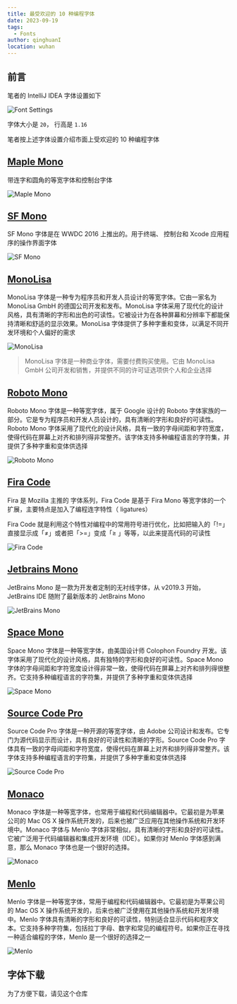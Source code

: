 ```yaml
---
title: 最受欢迎的 10 种编程字体
date: 2023-09-19
tags:
  - Fonts
author: qinghuanI
location: wuhan
---
```


## 前言

笔者的 IntelliJ IDEA 字体设置如下

![Font Settings](./images/fonts_ui/Font_Settings.png)

字体大小是 `20`， 行高是 `1.16`

笔者按上述字体设置介绍市面上受欢迎的 10 种编程字体

## [Maple Mono](https://github.com/subframe7536/maple-font)

带连字和圆角的等宽字体和控制台字体

![Maple Mono](./images/fonts_ui/Maple_Mono.png)

## [SF Mono](https://www.cufonfonts.com/font/sf-mono)

SF Mono 字体是在 WWDC 2016 上推出的。用于终端、 控制台和 Xcode 应用程序的操作界面字体

![SF Mono](./images/fonts_ui/SF_Mono.png)

## [MonoLisa](https://www.monolisa.dev/)

MonoLisa 字体是一种专为程序员和开发人员设计的等宽字体。它由一家名为 MonoLisa GmbH 的德国公司开发和发布。MonoLisa 字体采用了现代化的设计风格，具有清晰的字形和出色的可读性。它被设计为在各种屏幕和分辨率下都能保持清晰和舒适的显示效果。MonoLisa 字体提供了多种字重和变体，以满足不同开发环境和个人偏好的需求

![MonoLisa](./images/fonts_ui/MonoLisa.png)

> MonoLisa 字体是一种商业字体，需要付费购买使用。它由 MonoLisa GmbH 公司开发和销售，并提供不同的许可证选项供个人和企业选择

## [Roboto Mono](https://fonts.google.com/specimen/Roboto+Mono)

Roboto Mono 字体是一种等宽字体，属于 Google 设计的 Roboto 字体家族的一部分。它是专为程序员和开发人员设计的，具有清晰的字形和良好的可读性。Roboto Mono 字体采用了现代化的设计风格，具有一致的字母间距和字符宽度，使得代码在屏幕上对齐和排列得非常整齐。该字体支持多种编程语言的字符集，并提供了多种字重和变体供选择

![Roboto Mono](./images/fonts_ui/Rotobo_Mono.png)

## [Fira Code](https://github.com/tonsky/FiraCode)

Fira 是 Mozilla 主推的 字体系列，Fira Code 是基于 Fira Mono 等宽字体的一个扩展，主要特点是加入了编程连字特性（ ligatures）

Fira Code 就是利用这个特性对编程中的常用符号进行优化，比如把输入的「!=」直接显示成「≠」或者把「>=」变成「≥ 」等等，以此来提高代码的可读性

![Fira Code](./images/fonts_ui/Fira_Code.png)

## [Jetbrains Mono](https://www.jetbrains.com/lp/mono/)

JetBrains Mono 是一款为开发者定制的无衬线字体，从 v2019.3 开始，JetBrains IDE 随附了最新版本的 JetBrains Mono

![JetBrains Mono](./images/fonts_ui/JetBrains_Mono.png)

## [Space Mono](https://fonts.google.com/specimen/Space+Mono)

Space Mono 字体是一种等宽字体，由美国设计师 Colophon Foundry 开发。该字体采用了现代化的设计风格，具有独特的字形和良好的可读性。Space Mono 字体的字母间距和字符宽度设计得非常一致，使得代码在屏幕上对齐和排列得很整齐。它支持多种编程语言的字符集，并提供了多种字重和变体供选择

![Space Mono](./images/fonts_ui/Space_Mono.png)

## [Source Code Pro](https://fonts.google.com/specimen/Source+Code+Pro)

Source Code Pro 字体是一种开源的等宽字体，由 Adobe 公司设计和发布。它专门为源代码显示而设计，具有良好的可读性和清晰的字形。Source Code Pro 字体具有一致的字母间距和字符宽度，使得代码在屏幕上对齐和排列得非常整齐。该字体支持多种编程语言的字符集，并提供了多种字重和变体供选择

![Source Code Pro](./images/fonts_ui/Source_Code_Pro.png)

## [Monaco](https://www.cufonfonts.com/font/monaco)

Monaco 字体是一种等宽字体，也常用于编程和代码编辑器中。它最初是为苹果公司的 Mac OS X 操作系统开发的，后来也被广泛应用在其他操作系统和开发环境中。Monaco 字体与 Menlo 字体非常相似，具有清晰的字形和良好的可读性。它被广泛用于代码编辑器和集成开发环境（IDE）。如果你对 Menlo 字体感到满意，那么 Monaco 字体也是一个很好的选择。

![Monaco](./images/fonts_ui/Monaco.png)

## [Menlo](https://www.cufonfonts.com/font/menlo)

Menlo 字体是一种等宽字体，常用于编程和代码编辑器中。它最初是为苹果公司的 Mac OS X 操作系统开发的，后来也被广泛使用在其他操作系统和开发环境中。Menlo 字体具有清晰的字形和良好的可读性，特别适合显示代码和程序文本。它支持多种字符集，包括拉丁字母、数字和常见的编程符号。如果你正在寻找一种适合编程的字体，Menlo 是一个很好的选择之一

![Menlo](./images/fonts_ui/Menlo.png)

## 字体下载

为了方便下载，请见这个仓库
